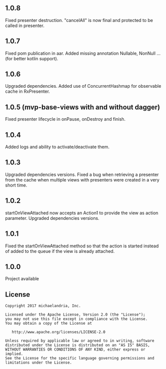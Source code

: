 ## 1.0.8
Fixed presenter destruction.
"cancelAll" is now final and protected to be called in presenter.

## 1.0.7 

Fixed pom publication in aar.
Added missing annotation Nullable, NonNull ... (for better kotlin support).

## 1.0.6
Upgraded dependencies.
Added use of ConcurrentHashmap for observable cache in RxPresenter.

## 1.0.5 (mvp-base-views with and without dagger)

Fixed presenter lifecycle in onPause, onDestroy and finish.

## 1.0.4

Added logs and ability to activate/deactivate them.

## 1.0.3

Upgraded dependencies versions.
Fixed a bug when retrieving a presenter from the cache when multiple views with presenters were created in a very short time.

## 1.0.2

startOnViewAttached now accepts an Action1 to provide the view as action parameter.
Upgraded dependencies versions.

## 1.0.1

Fixed the startOnViewAttached method so that the action is started instead of added to the queue if the view is already attached.

## 1.0.0

Project available

License
--------

    Copyright 2017 michaelandria, Inc.

    Licensed under the Apache License, Version 2.0 (the "License");
    you may not use this file except in compliance with the License.
    You may obtain a copy of the License at

       http://www.apache.org/licenses/LICENSE-2.0

    Unless required by applicable law or agreed to in writing, software
    distributed under the License is distributed on an "AS IS" BASIS,
    WITHOUT WARRANTIES OR CONDITIONS OF ANY KIND, either express or implied.
    See the License for the specific language governing permissions and
    limitations under the License.
